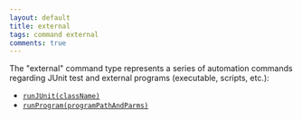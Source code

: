 ```yaml
---
layout: default
title: external
tags: command external
comments: true
---
```



The "external" command type represents a series of automation commands regarding JUnit test and 
external programs (executable, scripts, etc.):

- [`runJUnit(className)`](runJUnit(className))
- [`runProgram(programPathAndParms)`](runProgram(programPathAndParms))
